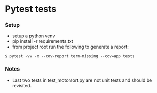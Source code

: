 # Pytest tests

### Setup
* setup a python venv
* pip install -r requirements.txt
* from project root run the following to generate a report:

```
$ pytest -vv -x --cov-report term-missing --cov=app tests
```

### Notes
* Last two tests in test_motorsort.py are not unit tests and should be revisited.
